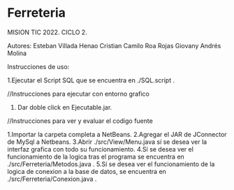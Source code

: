 # Ferreteria

MISION TIC 2022. CICLO 2.

Autores: Esteban Villada Henao Cristian Camilo Roa Rojas Giovany Andrés Molina

Instrucciones de uso:

1.Ejecutar el Script SQL que se encuentra en ./SQL.script .

//Instrucciones para ejecutar con entorno grafico

1. Dar doble click en Ejecutable.jar.

//Instrucciones para ver y evaluar el codigo fuente

1.Importar la carpeta completa a NetBeans.
2.Agregar el JAR de JConnector de MySql a Netbeans.
3.Abrir ./src/View/Menu.java sí se desea ver la interfaz grafica con todo su funcionamiento.
4.Sí se desea ver el funcionamiento de la logica tras el programa se encuentra en ./src/Ferreteria/Metodos.java .
5.Sí se desea ver el funcionamiento de la logica de conexion a la base de datos, se encuentra en ./src/Ferreteria/Conexion.java .

